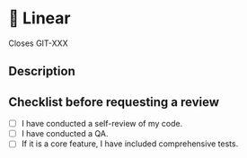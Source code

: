 # 🤖 Linear

Closes GIT-XXX

## Description

## Checklist before requesting a review

-   [ ] I have conducted a self-review of my code.
-   [ ] I have conducted a QA.
-   [ ] If it is a core feature, I have included comprehensive tests.
